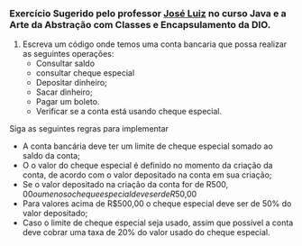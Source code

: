 ### Exercício Sugerido pelo professor [José Luiz](https://github.com/juniorjrjl) no curso Java e a Arte da Abstração com Classes e Encapsulamento da DIO.

1. Escreva um código onde temos uma conta bancaria que possa realizar as seguintes operações:
    - Consultar saldo
    - consultar cheque especial
    - Depositar dinheiro;
    - Sacar dinheiro;
    - Pagar um boleto.
    - Verificar se a conta está usando cheque especial.

Siga as seguintes regras para implementar
- A conta bancária deve ter um limite de cheque especial somado ao saldo da conta;
- O o valor do cheque especial é definido no momento da criação da conta, de acordo com o valor depositado na conta em sua criação;
- Se o valor depositado na criação da conta for de R$500,00 ou menos o cheque especial deve ser de R$50,00
- Para valores acima de R$500,00 o cheque especial deve ser de 50% do valor depositado;
- Caso o limite de cheque especial seja usado, assim que possível a conta deve cobrar uma taxa de 20% do valor usado do cheque especial.
